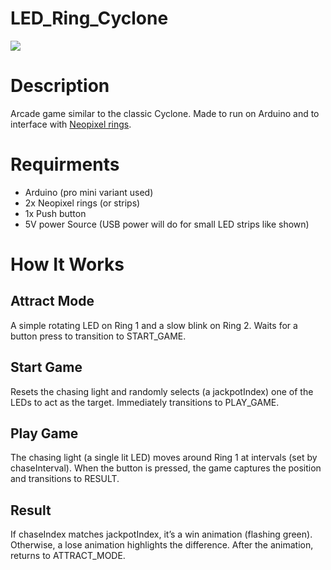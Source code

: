 # LED_Ring_Cyclone

<img src="https://github.com/user-attachments/assets/e1f0d04a-7f3e-4e43-b389-573b133a3f6b"/>

# Description
Arcade game similar to the classic Cyclone. Made to run on Arduino and to interface with [Neopixel rings](https://www.adafruit.com/product/1463#technical-details).

# Requirments
- Arduino (pro mini variant used)
- 2x Neopixel rings (or strips)
- 1x Push button
- 5V power Source (USB power will do for small LED strips like shown)

# How It Works
## Attract Mode
A simple rotating LED on Ring 1 and a slow blink on Ring 2.
Waits for a button press to transition to START_GAME.

## Start Game
Resets the chasing light and randomly selects (a jackpotIndex) one of the LEDs to act as the target.
Immediately transitions to PLAY_GAME.

## Play Game
The chasing light (a single lit LED) moves around Ring 1 at intervals (set by chaseInterval).
When the button is pressed, the game captures the position and transitions to RESULT.

## Result
If chaseIndex matches jackpotIndex, it’s a win animation (flashing green).
Otherwise, a lose animation highlights the difference.
After the animation, returns to ATTRACT_MODE.
